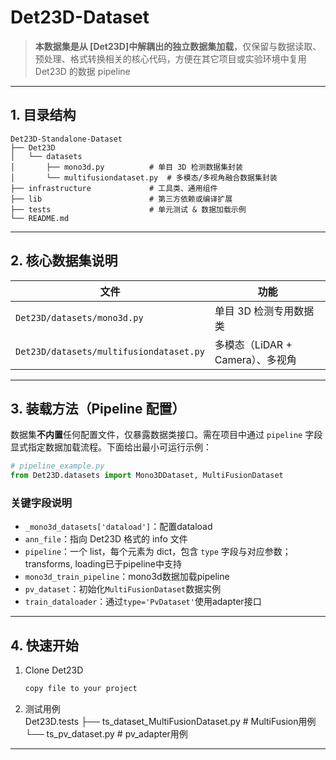 # Det23D-Dataset

> **本数据集是从 [Det23D]中解耦出的独立数据集加载**，仅保留与数据读取、预处理、格式转换相关的核心代码，方便在其它项目或实验环境中复用 Det23D 的数据 pipeline

---

## 1. 目录结构

```
Det23D-Standalone-Dataset
├── Det23D
│   └── datasets
│       ├── mono3d.py          # 单目 3D 检测数据集封装
│       └── multifusiondataset.py  # 多模态/多视角融合数据集封装
├── infrastructure             # 工具类、通用组件
├── lib                        # 第三方依赖或编译扩展
├── tests                      # 单元测试 & 数据加载示例
└── README.md
```

---

## 2. 核心数据集说明

| 文件 | 功能 |
|---|---|
| `Det23D/datasets/mono3d.py` | 单目 3D 检测专用数据类 |
| `Det23D/datasets/multifusiondataset.py` | 多模态（LiDAR + Camera）、多视角 |

---

## 3. 装载方法（Pipeline 配置）

数据集**不内置**任何配置文件，仅暴露数据类接口。需在项目中通过 `pipeline` 字段显式指定数据加载流程。下面给出最小可运行示例：

```python
# pipeline_example.py
from Det23D.datasets import Mono3DDataset, MultiFusionDataset


```

### 关键字段说明
- `_mono3d_datasets['dataload']`：配置dataload
- `ann_file`：指向 Det23D 格式的 info 文件
- `pipeline`：一个 list，每个元素为 dict，包含 `type` 字段与对应参数；transforms, loading已于pipeline中支持
- `mono3d_train_pipeline`：mono3d数据加载pipeline
- `pv_dataset`：初始化`MultiFusionDataset`数据实例
- `train_dataloader`：通过`type='PvDataset'`使用adapter接口



---

## 4. 快速开始

1. Clone Det23D
   ```bash
   copy file to your project
   ```

2. 测试用例  
Det23D.tests
├── ts_dataset_MultiFusionDataset.py # MultiFusion用例
└── ts_pv_dataset.py # pv_adapter用例

---